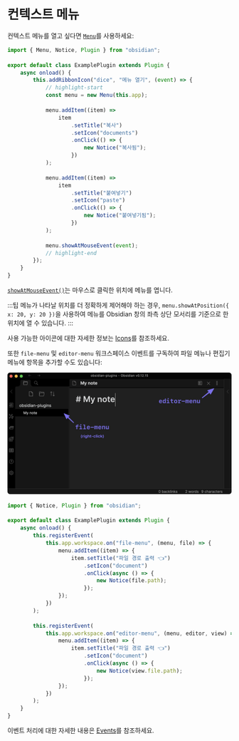 # 컨텍스트 메뉴

컨텍스트 메뉴를 열고 싶다면 [`Menu`](../reference/typescript/classes/Menu.md)를 사용하세요:

```ts
import { Menu, Notice, Plugin } from "obsidian";

export default class ExamplePlugin extends Plugin {
    async onload() {
        this.addRibbonIcon("dice", "메뉴 열기", (event) => {
            // highlight-start
            const menu = new Menu(this.app);

            menu.addItem((item) =>
                item
                    .setTitle("복사")
                    .setIcon("documents")
                    .onClick(() => {
                        new Notice("복사됨");
                    })
            );

            menu.addItem((item) =>
                item
                    .setTitle("붙여넣기")
                    .setIcon("paste")
                    .onClick(() => {
                        new Notice("붙여넣기됨");
                    })
            );

            menu.showAtMouseEvent(event);
            // highlight-end
        });
    }
}
```

[`showAtMouseEvent()`](../reference/typescript/classes/Menu.md#showatmouseevent)는 마우스로 클릭한 위치에 메뉴를 엽니다.

:::팁
메뉴가 나타날 위치를 더 정확하게 제어해야 하는 경우, `menu.showAtPosition({ x: 20, y: 20 })`을 사용하여 메뉴를 Obsidian 창의 좌측 상단 모서리를 기준으로 한 위치에 열 수 있습니다.
:::

사용 가능한 아이콘에 대한 자세한 정보는 [Icons](icons.md)를 참조하세요.

또한 `file-menu` 및 `editor-menu` 워크스페이스 이벤트를 구독하여 파일 메뉴나 편집기 메뉴에 항목을 추가할 수도 있습니다:

![컨텍스트 메뉴 위치](../../static/img/context-menu-positions.png)

```ts
import { Notice, Plugin } from "obsidian";

export default class ExamplePlugin extends Plugin {
    async onload() {
        this.registerEvent(
            this.app.workspace.on("file-menu", (menu, file) => {
                menu.addItem((item) => {
                    item.setTitle("파일 경로 출력 👈")
                        .setIcon("document")
                        .onClick(async () => {
                            new Notice(file.path);
                        });
                });
            })
        );

        this.registerEvent(
            this.app.workspace.on("editor-menu", (menu, editor, view) => {
                menu.addItem((item) => {
                    item.setTitle("파일 경로 출력 👈")
                        .setIcon("document")
                        .onClick(async () => {
                            new Notice(view.file.path);
                        });
                });
            })
        );
    }
}
```

이벤트 처리에 대한 자세한 내용은 [Events](../events.md)를 참조하세요.
